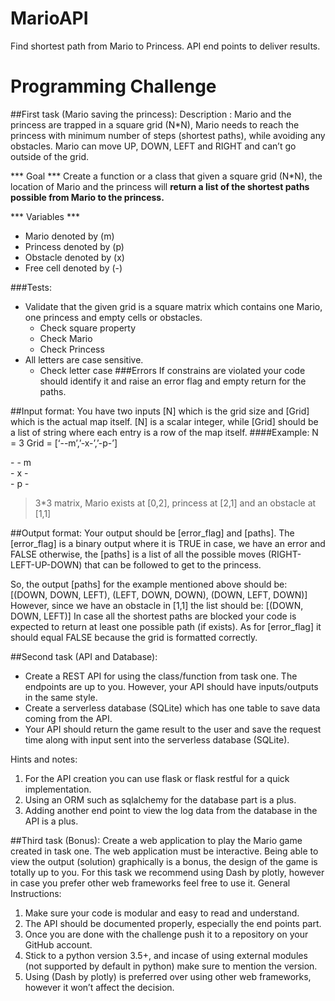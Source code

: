 # MarioAPI
Find shortest path from Mario to Princess. API end points to deliver results. 


# Programming Challenge
##First task (Mario saving the princess):
Description : Mario and the princess are trapped in a square grid (N*N), Mario needs to reach the princess with minimum number of steps (shortest paths), while avoiding any obstacles. Mario can move UP, DOWN, LEFT and RIGHT and can’t go outside of the grid. 

*** Goal *** 
Create a function or a class that given a square grid (N*N), the location of Mario and the princess will **return a list of the shortest paths possible from Mario to the princess.**

*** Variables ***  
- Mario denoted by (m)
- Princess denoted by (p)
- Obstacle denoted by (x)
- Free cell denoted by (-)

###Tests:
 - Validate that the given grid is a square matrix which contains one Mario, one princess and empty cells or obstacles. 
    * Check square property
    * Check Mario
    * Check Princess
 - All letters are case sensitive.
    * Check letter case
###Errors
If constrains are violated your code should identify it and raise an error flag and empty return for the paths.


##Input format:
You have two inputs [N] which is the grid size and [Grid] which is the actual map itself. [N] is a scalar integer, while [Grid] should be a list of string where each entry is a row of the map itself.
####Example:
N = 3
Grid = [‘--m’,’-x-’,’-p-’]

\- - m\
\- x -\
\- p -

> 3*3 matrix, Mario exists at [0,2], princess at [2,1] and an obstacle at [1,1]

##Output format:
Your output should be [error_flag] and [paths]. The [error_flag] is a binary output where it is TRUE in case, we have an error and FALSE otherwise, the [paths] is a list of all the possible moves (RIGHT-LEFT-UP-DOWN) that can be followed to get to the princess. 

So, the output [paths] for the example mentioned above should be:
    [(DOWN, DOWN, LEFT), (LEFT, DOWN, DOWN), (DOWN, LEFT, DOWN)]
However, since we have an obstacle in [1,1] the list should be:
[(DOWN, DOWN, LEFT)]
In case all the shortest paths are blocked your code is expected to return at least one possible path (if exists).
As for [error_flag] it should equal FALSE because the grid is formatted correctly.


##Second task (API and Database):
- Create a REST API for using the class/function from task one. The endpoints are up to you. However, your API should have inputs/outputs in the same style.
- Create a serverless database (SQLite) which has one table to save data coming from the API.
- Your API should return the game result to the user and save the request time along with input sent into the serverless database (SQLite).

Hints and notes:
1. For the API creation you can use flask or flask restful for a quick implementation.
2. Using an ORM such as sqlalchemy for the database part is a plus.
3. Adding another end point to view the log data from the database in the API is a plus.

##Third task (Bonus):
Create a web application to play the Mario game created in task one. The web application must be interactive. Being able to view the output (solution) graphically is a bonus, the design of the game is totally up to you. For this task we recommend using Dash by plotly, however in case you prefer other web frameworks feel free to use it.
General Instructions:
1. Make sure your code is modular and easy to read and understand.
2. The API should be documented properly, especially the end points part.
3. Once you are done with the challenge push it to a repository on your GitHub account.
4. Stick to a python version 3.5+, and incase of using external modules (not supported by default in python) make sure to mention the version.
5. Using (Dash by plotly) is preferred over using other web frameworks, however it won’t affect the decision.
